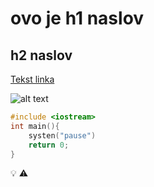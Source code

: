 # ovo je h1 naslov
## h2 naslov
[Tekst linka](https://fipu.unipu.hr)

![alt text](...)

```cpp
#include <iostream>
int main(){
    systen("pause")
    return 0;
}
```
:bulb:
:warning:
